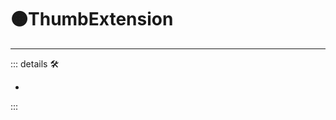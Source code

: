 # 🟠<motor>ThumbExtension</motor>

---

<!-- =================================================== -->
<!-- =================================================== -->
<!-- =================================================== -->
<!-- =================================================== -->
<!-- =================================================== -->
::: details 🛠

-

:::
